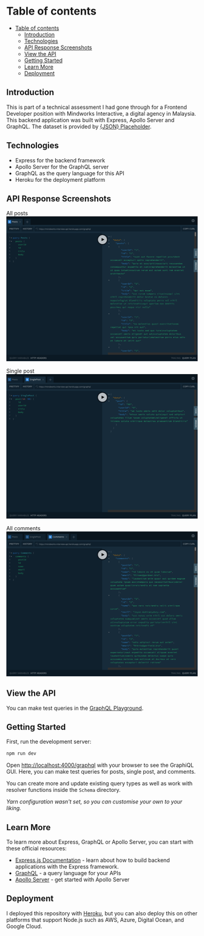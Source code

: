 # Table of contents

- [Table of contents](#table-of-contents)
  - [Introduction](#introduction)
  - [Technologies](#technologies)
  - [API Response Screenshots](#api-response-screenshots)
  - [View the API](#view-the-api)
  - [Getting Started](#getting-started)
  - [Learn More](#learn-more)
  - [Deployment](#deployment)

## Introduction

This is part of a technical assessment I had gone through for a Frontend Developer position with Mindworks Interactive, a digital agency in Malaysia. This backend application was built with Express, Apollo Server and GraphQL. The dataset is provided by [{JSON} Placeholder](https://jsonplaceholder.typicode.com/).

## Technologies

- Express for the backend framework
- Apollo Server for the GraphQL server
- GraphQL as the query language for this API
- Heroku for the deployment platform

## API Response Screenshots

All posts
![All posts](public/media/posts.png)

Single post
![Single post](public/media/single-post.png)

All comments
![All comments](public/media/comments.png)

## View the API

You can make test queries in the [GraphQL Playground](https://mindworks-interview-api.herokuapp.com/graphql).

## Getting Started

First, run the development server:

```bash
npm run dev
```

Open [http://localhost:4000/graphql](http://localhost:4000/graphql) with your browser to see the GraphiQL GUI. Here, you can make test queries for posts, single post, and comments.

You can create more and update existing query types as well as work with resolver functions inside the `Schema` directory.

*Yarn configuration wasn't set, so you can customise your own to your liking.*

## Learn More

To learn more about Express, GraphQL or Apollo Server, you can start with these official resources:

- [Express.js Documentation](https://expressjs.com/) - learn about how to build backend applications with the Express framework.
- [GraphQL](https://graphql.org/) - a query language for your APIs
- [Apollo Server](https://www.apollographql.com/docs/apollo-server/getting-started/) - get started with Apollo Server

## Deployment

I deployed this repository with [Heroku](https://www.heroku.com/), but you can also deploy this on other platforms that support Node.js such as AWS, Azure, Digital Ocean, and Google Cloud.